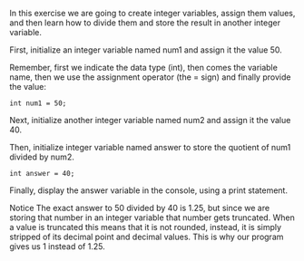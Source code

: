 In this exercise we are going to create integer variables, assign them values, and then learn how to divide them and store the result in another integer variable.

First, initialize an integer variable named num1 and assign it the value 50.

Remember, first we indicate the data type (int), then comes the variable name, then we use the assignment operator (the = sign) and finally provide the value:
```
int num1 = 50;
```
Next, initialize another integer variable named num2 and assign it the value 40.

Then, initialize integer variable named  answer to store the quotient of num1 divided by num2.
```
int answer = 40;
```
Finally, display the answer variable in the console, using a print statement. 

Notice
The exact answer to 50 divided by 40 is 1.25, but since we are storing that number in an integer variable that number gets truncated. When a value is truncated this means that it is not rounded, instead, it is simply stripped of its decimal point and decimal values. This is why our program gives us 1 instead of 1.25.